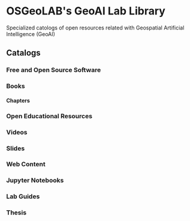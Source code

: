 # OSGeoLAB's GeoAI Lab Library
Specialized catologs of open resources related with Geospatial Artificial Intelligence (GeoAI)

## Catalogs

### Free and Open Source Software
### Books
#### Chapters
### Open Educational Resources 
### Videos
### Slides
### Web Content
### Jupyter Notebooks
### Lab Guides
### Thesis



